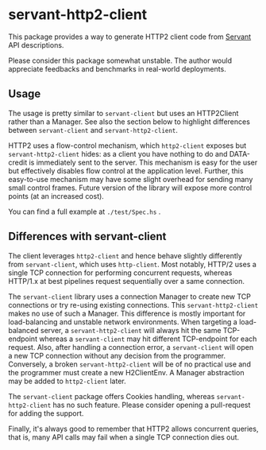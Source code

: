 # servant-http2-client

This package provides a way to generate HTTP2 client code from
[Servant](http://haskell-servant.github.io/) API descriptions.

Please consider this package somewhat unstable. The author would appreciate
feedbacks and benchmarks in real-world deployments.

## Usage

The usage is pretty similar to `servant-client` but uses an HTTP2Client rather
than a Manager. See also the section below to highlight differences between
`servant-client` and `servant-http2-client`.

HTTP2 uses a flow-control mechanism, which `http2-client` exposes but
`servant-http2-client` hides: as a client you have nothing to do and
DATA-credit is immediately sent to the server. This mechanism is easy for the
user but effectively disables flow control at the application level. Further,
this easy-to-use mechanism may have some slight overhead for sending many small
control frames. Future version of the library will expose more control points
(at an increased cost).

You can find a full example at `./test/Spec.hs` .

## Differences with servant-client

The client leverages `http2-client` and hence behave slightly differently from
`servant-client`, which uses `http-client`. Most notably, HTTP/2 uses a single
TCP connection for performing concurrent requests, whereas HTTP/1.x at best
pipelines request sequentially over a same connection.

The `servant-client` library uses a connection Manager to create new TCP
connections or try re-using existing connections. This `servant-http2-client`
makes no use of such a Manager. This difference is mostly important for
load-balancing and unstable network environments. When targeting a
load-balanced server, a `servant-http2-client` will always hit the same
TCP-endpoint whereas a `servant-client` may hit different TCP-endpoint for each
request. Also, after handling a connection error, a `servant-client` will open
a new TCP connection without any decision from the programmer. Conversely, a
broken `servant-http2-client` will be of no practical use and the programmer
must create a new H2ClientEnv. A Manager abstraction may be added to
`http2-client` later.

The `servant-client` package offers Cookies handling, whereas
`servant-http2-client` has no such feature. Please consider opening a
pull-request for adding the support.

Finally, it's always good to remember that HTTP2 allows concurrent queries,
that is, many API calls may fail when a single TCP connection dies out.
